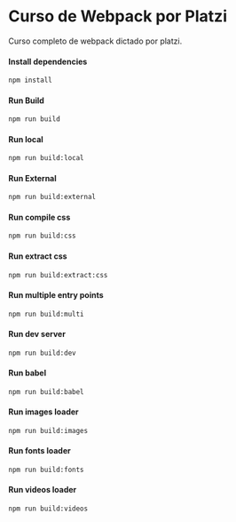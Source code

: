 # Curso de Webpack por Platzi
Curso completo de webpack dictado por platzi.

#### Install dependencies
```sh
npm install
```

#### Run Build
```sh
npm run build
```

#### Run local
```sh
npm run build:local
```

#### Run External
```sh
npm run build:external
```

#### Run compile css
```sh
npm run build:css
```

#### Run extract css
```sh
npm run build:extract:css
```

#### Run multiple entry points
```sh
npm run build:multi
```

#### Run dev server
```sh
npm run build:dev
```

#### Run babel
```sh
npm run build:babel
```

#### Run images loader
```sh
npm run build:images
```

#### Run fonts loader
```sh
npm run build:fonts
```

#### Run videos loader
```sh
npm run build:videos
```
